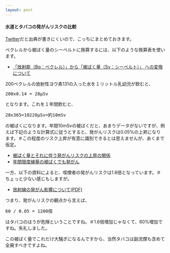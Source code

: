 ```yaml
---
layout: post
---
```

<h4>水道とタバコの発がんリスクの比較</h4>
<p><a href="http://www.twitter.com">Twitter</a>だと出典が書きにくいので、こっちにまとめておきます。</p>
<p>ベクレルから被ばく量のシーベルトに換算するには、以下のような換算表を使います。</p>
<ul>
<li><a href="http://tnakagawa.exblog.jp/15135702/">「放射能（Bq：ベクレル）」から「被ばく量（Sv：シーベルト）」 への変換について</a></li>
</ul>
<p>200ベクレルの放射性ヨウ素131の入った水を１リットル乳幼児が飲むと、</p>
<pre>200x0.14 = 28μSv
</pre>
<p>となります。これを１年間飲むと、</p>
<pre>28x365=10220μSv=約10mSv
</pre>
<p>の被ばくになります。年間10mSvの被ばくだと、あまりデータがないですが、例えば下記のような計算式に従うとすると、発がんリスクは0.05%の上昇になります。＃この程度のリスク上昇が有意に識別できるとは思えませんが、あくまで仮定。</p>
<ul>
<li><a href="http://xenil3.tumblr.com/post/3914960857/1-sv">被ばく量とそれに伴う発がんリスクの上昇の関係</a></li>
<li><a href="http://www.nuketext.org/topics3.html">年間限度線量の被ばくでも発がん</a></li>
</ul>
<p>一方、以下の資料によると、喫煙者の発がんリスクは1.6倍となっています。＃ちょっと少ない感じもしますが。</p>
<ul>
<li><a href="http://www.ncc.go.jp/jp/information/pdf/shiryo3.pdf">放射線の発がん影響について(PDF)</a></li>
</ul>
<p>つまり、発がんリスクの観点から言えば、</p>
<pre>60 / 0.05 = 1200倍
</pre>
<p>はタバコのほうが危険ということですね。＃1.6倍増加じゃなくて、60%増加ですね。失礼しました。</p>
<p>この被ばく量でこれだけ大騒ぎになるんですから、当然タバコは副流煙も含めて全廃すべきですよね。</p>
